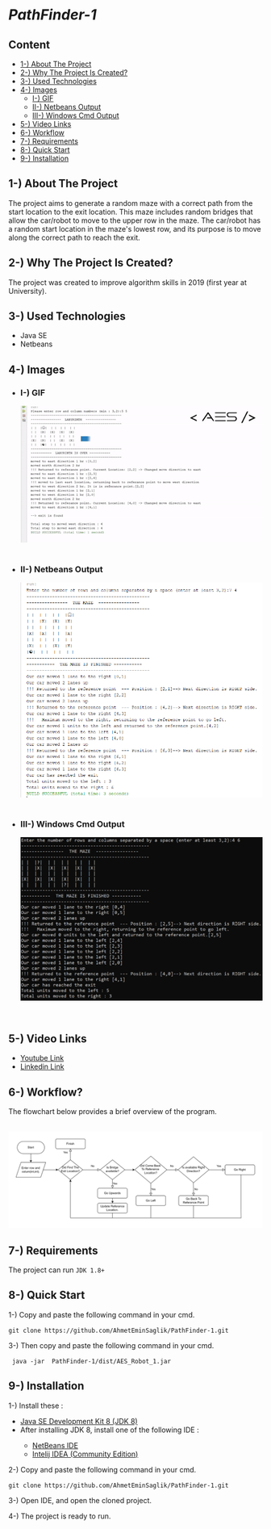 <h1><i>PathFinder-1</i> </h1>


<h2>Content</h2>
<ul>
        <li><a href="#about-project">1-) About The Project</a></li>
        <li><a href="#why-project-created">2-) Why The Project Is Created?</a></li>
        <li><a href="#used-technologies">3-) Used Technologies </a></li>
        <li><a href="#images">4-) Images </a>
                <ul> 
                        <li><a href="#gif">I-) GIF</a></li>
                        <li><a href="#netbeans-output">II-) Netbeans Output</a></li>
                        <li><a href="#windows-cmd-output">III-) Windows Cmd Output</a></li>
                </ul>
        </li>
        <li><a href="#video-links">5-) Video Links</a></li>
        <li><a href="#workflow">6-) Workflow</a></li>
        <li><a href="#requirement">7-) Requirements</a></li>
        <li><a href="#quick-start">8-) Quick Start</a></li>
        <li><a href="#installation">9-) Installation</a></li>
        
</ul>

<h2 id="about-project">1-) About The Project</h2>
The project aims to generate a random maze with a correct path from the start location to the exit location. This maze includes random bridges that allow the car/robot to move to the upper row in the maze. The car/robot has a random start location in the maze's lowest row, and its purpose is to move along the correct path to reach the exit.
<br>

<h2 id="why-project-created">2-) Why The Project Is Created?</h2>
The project was created to improve algorithm skills in 2019 (first year at University). 

<h2 id="used-technologies">3-) Used Technologies</h2>

* Java SE
* Netbeans

<h2 id="images">4-) Images </h2>

<ul> 
        <li>
<h3 id="gif">I-) GIF</h3>

!["PathFinderGif"](image/PathFinderGif.gif)
        <br><br></li>
        <li>
<h3 id="netbeans-output">II-) Netbeans Output </h3>

!["PathFinderGif"](image/ss-netbeans.png)
        <br><br></li>
        <li>
<h3 id="windows-cmd-output">III-) Windows Cmd Output </h3>

!["PathFinderGif"](image/ss-cmd.png)
       </li>
        
</ul>
<!-- -> <h2 id="gif">GIF</h2>
!["PathFinderGif"](image/PathFinderGif.gif)->
<!-- <img src="image/ss-cmd.png" alt="Resim 1" width="50%"><img src="image/ss-netbeans.png" alt="Resim 2" width="50%">-->

<!-- <h2 id="netbeans-output"> Netbeans Output</h2>

!["PathFinderGif"](image/ss-netbeans.png)

<h2 id="windows-cmd-output"> Windows Cmd Output </h2>

!["PathFinderGif"](image/ss-cmd.png)
-->



<br>
<h2 id="video-links">5-) Video Links</h2>

* <a href="https://www.youtube.com/watch?v=Ry_n_0eYv3Y"> Youtube Link </a>
* <a href="https://www.linkedin.com/posts/ahmeteminsaglik_java-algorithm-algorithms-activity-7064986513301749761-bvRb/?utm_source=share&utm_medium=member_desktop"> Linkedin Link </a>


<h2 id="workflow">6-) Workflow?</h2>
The flowchart below provides a brief overview of the program.
<br><br>

!["workflow"](image/FlowChart.png)


<h2 id="requirement">7-) Requirements</h2>

The project can run `JDK 1.8+`

<h2 id="quick-start">8-) Quick Start</h2>

1-) Copy and paste the following command in your cmd. 
```
git clone https://github.com/AhmetEminSaglik/PathFinder-1.git
```
3-) Then copy and paste the following command in your cmd. 
```
 java -jar  PathFinder-1/dist/AES_Robot_1.jar
```

<h2 id="installation">9-) Installation </h2>

1-) Install these :
<br>
* <a href="https://www.oracle.com/java/technologies/downloads/#java8">Java SE Development Kit 8 (JDK 8)</a>
* After installing JDK 8, install one of the following IDE :
<ul><ul>
        <li> <a href="https://netbeans.apache.org/front/main/download/index.html">NetBeans IDE</a></li>
        <li> <a href="https://www.jetbrains.com/idea/download/?section=windows"> Intelij IDEA (Community Edition) </a></li>
</ul></ul>


2-) Copy and paste the following command in your cmd. 
```
git clone https://github.com/AhmetEminSaglik/PathFinder-1.git
```

3-) Open IDE, and open the cloned project.

4-) The project is ready to run.
